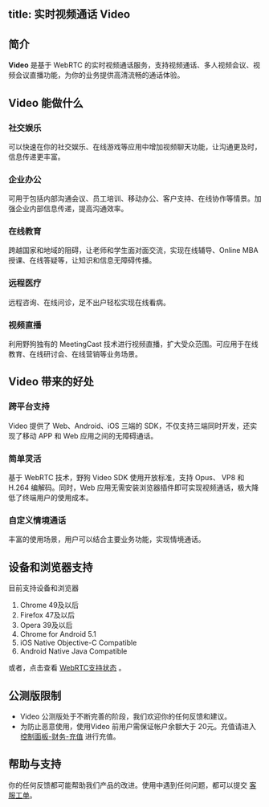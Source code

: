 title: 实时视频通话 Video
---



<h2 id='简介' class="article-heading top-heading">简介</h2>

**Video** 是基于 WebRTC 的实时视频通话服务，支持视频通话、多人视频会议、视频会议直播功能，为你的业务提供高清流畅的通话体验。

## Video 能做什么

### 社交娱乐

可以快速在你的社交娱乐、在线游戏等应用中增加视频聊天功能，让沟通更及时，信息传递更丰富。

### 企业办公

可用于包括内部沟通会议、员工培训、移动办公、客户支持、在线协作等情景。加强企业内部信息传递，提高沟通效率。

### 在线教育

跨越国家和地域的阻碍，让老师和学生面对面交流，实现在线辅导、Online MBA 授课、在线答疑等，让知识和信息无障碍传播。

### 远程医疗

远程咨询、在线问诊，足不出户轻松实现在线看病。

### 视频直播

利用野狗独有的 MeetingCast 技术进行视频直播，扩大受众范围。可应用于在线教育、在线研讨会、在线营销等业务场景。

## Video 带来的好处

### 跨平台支持

Video 提供了 Web、Android、iOS 三端的 SDK，不仅支持三端同时开发，还实现了移动 APP 和 Web 应用之间的无障碍通话。

### 简单灵活

基于 WebRTC 技术，野狗 Video SDK 使用开放标准，支持 Opus、 VP8 和 H.264 编解码。同时，Web 应用无需安装浏览器插件即可实现视频通话，极大降低了终端用户的使用成本。

### 自定义情境通话

丰富的使用场景，用户可以结合主要业务功能，实现情境通话。


## 设备和浏览器支持

目前支持设备和浏览器
1. Chrome 49及以后
2. Firefox 47及以后
3. Opera 39及以后
4. Chrome for Android 5.1
5. iOS Native Objective-C Compatible
6. Android Native Java Compatible

或者，点击查看 [WebRTC支持状态](http://iswebrtcreadyyet.com/) 。

## 公测版限制

- Video 公测版处于不断完善的阶段，我们欢迎你的任何反馈和建议。
- 为防止恶意使用，使用Video 前用户需保证帐户余额大于 20元。充值请进入 [控制面板-财务-充值](https://www.wilddog.com/pay/recharge) 进行充值。


## 帮助与支持

你的任何反馈都可能帮助我们产品的改进。使用中遇到任何问题，都可以提交 [客服工单](https://wilddog.kf5.com/user/login/?_ga=1.87552923.207002905.1448960317)。
